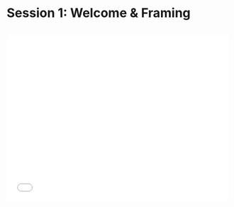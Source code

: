 # Session 1: Welcome & Framing

```{include} ../timers/timer-10-minutes.md

```

<embed src="./Caltech-Session1-Presentation.pdf" width="500" height="375" 
 type="application/pdf">
